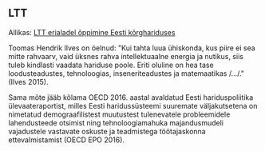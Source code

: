## LTT

<div style="--base: 8px; font-weight: normal;">

Allikas: [LTT erialadel õppimine Eesti kõrghariduses](https://www.hm.ee/sites/default/files/uuringud/ltt_erialad.pdf)

Toomas Hendrik Ilves on öelnud: "Kui tahta luua ühiskonda, kus piire ei sea mitte rahvaarv, vaid üksnes rahva intellektuaalne energia ja nutikus, siis tuleb kindlasti vaadata hariduse poole. Eriti oluline on hea tase loodusteadustes, tehnoloogias, inseneriteadustes ja matemaatikas /…/." (Ilves 2015).

Sama mõte jääb kõlama OECD 2016. aastal avaldatud Eesti hariduspoliitika ülevaateraportist, milles Eesti haridussüsteemi suuremate väljakutsetena on nimetatud demograafilistest muutustest tulenevatele probleemidele lahendusteede otsimist ning tehnoloogiamahuka majandusmudeli vajadustele vastavate oskuste ja teadmistega töötajaskonna ettevalmistamist (OECD EPO 2016).

</div>